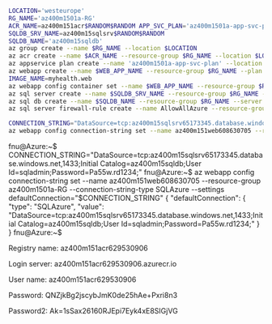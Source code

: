 ````bash
LOCATION='westeurope'
RG_NAME='az400m1501a-RG'
ACR_NAME=az400m151acr$RANDOM$RANDOM APP_SVC_PLAN='az400m1501a-app-svc-plan' WEB_APP_NAME=az400m151web$RANDOM$RANDOM
SQLDB_SRV_NAME=az400m15sqlsrv$RANDOM$RANDOM
SQLDB_NAME='az400m15sqldb'
az group create --name $RG_NAME --location $LOCATION 
az acr create --name $ACR_NAME --resource-group $RG_NAME --location $LOCATION --sku Standard --admin-enabled true
az appservice plan create --name 'az400m1501a-app-svc-plan' --location $LOCATION --resource-group $RG_NAME --is-linux
az webapp create --name $WEB_APP_NAME --resource-group $RG_NAME --plan $APP_SVC_PLAN --deployment-container-image-name elnably/dockerimagetest
IMAGE_NAME=myhealth.web 
az webapp config container set --name $WEB_APP_NAME --resource-group $RG_NAME --docker-custom-image-name $IMAGE_NAME --docker-registry-server-url $ACR_NAME.azurecr.io/$IMAGE_NAME:latest --docker-registry-server-url https://$ACR_NAME.azurecr.io
az sql server create --name $SQLDB_SRV_NAME --resource-group $RG_NAME --location $LOCATION --admin-user sqladmin --admin-password Pa55w.rd1234
az sql db create --name $SQLDB_NAME --resource-group $RG_NAME --server $SQLDB_SRV_NAME --service-objective S0 --no-wait
az sql server firewall-rule create --name AllowAllAzure --resource-group $RG_NAME --server $SQLDB_SRV_NAME --start-ip-address 0.0.0.0 --end-ip-address 0.0.0.0
````



````bash
CONNECTION_STRING="DataSource=tcp:az400m15sqlsrv65173345.database.windows.net,1433;Initial Catalog=az400m15sqldb;User Id=sqladmin;Password=Pa55w.rd1234;"
az webapp config connection-string set --name az400m151web608630705 --resource-group az400m1501a-RG --connection-string-type SQLAzure --settings defaultConnection="$CONNECTION_STRING"
````

fnu@Azure:~$ CONNECTION_STRING="DataSource=tcp:az400m15sqlsrv65173345.database.windows.net,1433;Initial Catalog=az400m15sqldb;User Id=sqladmin;Password=Pa55w.rd1234;"
fnu@Azure:~$ az webapp config connection-string set --name az400m151web608630705 --resource-group az400m1501a-RG --connection-string-type SQLAzure --settings defaultConnection="$CONNECTION_STRING"
{
  "defaultConnection": {
    "type": "SQLAzure",
    "value": "DataSource=tcp:az400m15sqlsrv65173345.database.windows.net,1433;Initial Catalog=az400m15sqldb;User Id=sqladmin;Password=Pa55w.rd1234;"
  }
}
fnu@Azure:~$



Registry name: az400m151acr629530906

Login server: az400m151acr629530906.azurecr.io

User name: az400m151acr629530906

Password: QNZjkBg2jscybJmK0de25hAe+Pxri8n3

Password2: Ak=1sSax26160RJEpi7Eyk4xE8SIGjVG